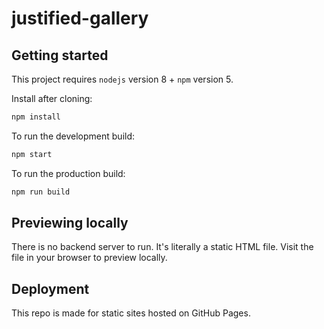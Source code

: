 # justified-gallery

## Getting started
This project requires `nodejs` version 8 + `npm` version 5.

Install after cloning:
```bash
npm install
```

To run the development build:
```bash
npm start
```

To run the production build:
```bash
npm run build
```

## Previewing locally
There is no backend server to run. It's literally a static HTML file. Visit the file in your browser to preview locally.

## Deployment
This repo is made for static sites hosted on GitHub Pages.
